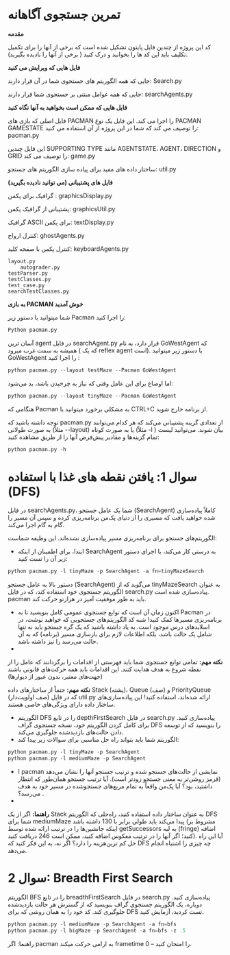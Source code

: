 # تمرین جستجوی آگاهانه
**مقدمه**

کد این پروژه از چندین فایل پایتون تشکیل شده است که برخی از آنها را برای تکمیل تکلیف باید این کد ها را بخوانید و درک کنید ( برخی از آنها را نادیده بگیرید).

**فایل هایی که ویرایش می کنید**

جایی که همه الگوریتم های جستجوی شما در آن قرار دارند:	Search.py	

جایی که همه عوامل مبتنی بر جستجوی شما قرار دارند:	searchAgents.py	

**فایل هایی که ممکن است بخواهید به آنها نگاه کنید**

فایل اصلی که بازی های PACMAN را اجرا می کند. این فایل یک نوع PACMAN GAMESTATE را توصیف می کند که شما در این پروژه از آن استفاده می کنید:	pacman.py

این فایل چندین SUPPORTING TYPE مانند AGENTSTATE، AGENT، DIRECTION و GRID را توصیف می کند:	game.py

ساختار داده های مفید برای پیاده سازی الگوریتم های جستجو:	util.py	
	
**فایل های پشتیبانی (می توانید نادیده بگیرید)**

گرافیک برای پکمن :	   graphicsDisplay.py

پشتیبانی از گرافیک پکمن:	graphicsUtil.py

گرافیک ASCII برای پکمن:	textDisplay.py

کنترل ارواح:	ghostAgents.py

کنترل پکمن با صفحه کلید:	keyboardAgents.py

	layout.py
        autograder.py
	testParser.py	
 	testClasses.py
  	test_case.py
   	searchTestClasses.py
    
**به بازی PACMAN  خوش آمدید**

 شما میتوانید با دستور زیر Pacman  را اجرا کنید: 
 ```python
 Python pacman.py
```
آسان ترین  agent  در فایل searchAgent.py  قرار دارد، به نام GoWestAgent که همیشه به سمت غرب میرود  ( که یک reflex agent است). با دستور زیر میتوانید GoWestAgent را اجرا کنید :
```python 
python pacman.py --layout testMaze --Pacman GoWestAgent
```
اما اوضاع برای این عامل وقتی که نیاز به چرخیدن باشد، بد می‌شود:
```python
python pacman.py --layout tinyMaze --Pacman GoWestAgent
```	
هنگامی که Pacman  به مشکلی برخورد میتوانید با CTRL+C  از برنامه خارج شوید.


توجه داشته باشید که pacman.py از تعدادی گزینه پشتیبانی می‌کند که هر کدام می‌توانند به صورت طولانی (مثلاً --layout) یا به صورت کوتاه (مثلاً -l ) بیان شوند. می‌توانید لیست تمام گزینه‌ها و مقادیر پیش‌فرض آنها را از طریق مشاهده کنید:	
```python
python pacman.py -h
```	







# **سوال 1:** یافتن نقطه های غذا با استفاده (DFS)
در فایل searchAgents.py، شما یک عامل جستجو (SearchAgent) کاملاً پیاده‌سازی شده خواهید یافت که مسیری را از دنیای پک‌من برنامه‌ریزی کرده و سپس آن مسیر را گام به گام اجرا می‌کند.

الگوریتم‌های جستجو برای برنامه‌ریزی مسیر پیاده‌سازی نشده‌اند. این وظیفه شماست:

+ ابتدا، برای اطمینان از اینکه  SearchAgent  به درستی کار می‌کند، با اجرای دستور زیر آن را تست کنید:
```python 
python pacman.py -l tinyMaze -p SearchAgent -a fn=tinyMazeSearch
```
دستور بالا به عامل جستجو (SearchAgent) می‌گوید که از tinyMazeSearch به عنوان الگوریتم جستجوی خود استفاده کند، که در فایل search.py پیاده‌سازی شده است. pacman باید به ‌طور موفقیت‌ آمیز در هزارتو حرکت کند.
+ اکنون زمان آن است که توابع جستجوی عمومی کامل بنویسید تا به Pacman در برنامه‌ریزی مسیرها کمک کنید! شبه ‌کد الگوریتم‌های جستجویی که خواهید نوشت، در اسلایدهای درس موجود است. به یاد داشته باشید که یک گره جستجو باید نه تنها شامل یک حالت باشد، بلکه اطلاعات لازم برای بازسازی مسیر (برنامه) که به آن حالت می‌رسد را نیز داشته باشد.
+ 
**نکته مهم:** تمامی توابع جستجوی شما باید فهرستی از اقدامات را برگردانند که عامل را از نقطه شروع به هدف هدایت کنند. این اقدامات باید همه حرکت‌های قانونی باشند (جهت‌های معتبر، بدون عبور از دیوارها)
  
**نکته مهم:** حتماً از ساختارهای داده Stack (پشته)، Queue (صف) و PriorityQueue (صف اولویت‌دار) که در فایل util.py ارائه شده‌اند، استفاده کنید! این پیاده‌سازی‌های ساختار داده دارای ویژگی‌های خاصی هستند.	

+ الگوریتم  DFS را در تابع depthFirstSearch در فایل search.py پیاده‌سازی کنید. برای کامل کردن الگوریتم خود، نسخه جستجوی گراف DFS را بنویسید که از توسعه دادن حالت‌های بازدیدشده جلوگیری می‌کند.
+ الگوریتم شما باید بتواند راه حل مناسبی برای سوالات زیر پیدا کند:
```python
python pacman.py -l tinyMaze -p SearchAgent
python pacman.py -l mediumMaze -p SearchAgent
```
 + ا pacman نمایشی از حالت‌های جستجو ‌شده و ترتیب جستجو آنها را نشان می‌دهد (قرمز روشن‌تر به معنی جستجو زودتر است). آیا ترتیب جستجو همان‌طور که انتظار داشتید، بود؟ آیا پک‌من واقعاً به تمام مربع‌های جستجو‌شده در مسیر خود به هدف می‌رسد؟  .
 + 
 **راهنما:** اگر از یک Stack به عنوان ساختار داده استفاده کنید، راه‌حلی که الگوریتم DFS شما برای mediumMaze پیدا می‌کند باید طولی برابر با 130 داشته باشد (مشروط بر اینکه جانشین‌ها را در ترتیب ارائه شده توسط getSuccessors به لبه (fringe) اضافه کنید؛ اگر آنها را در ترتیب معکوس اضافه کنید، ممکن است 246 دریافت کنید). آیا این راه ‌حل کم ترین‌هزینه را دارد؟  اگر نه، به این فکر کنید که DFS  چه چیزی را اشتباه انجام می‌دهد.
 
# **سوال 2:** Breadth First Search
الگوریتم   BFS را در تابع breadthFirstSearch در فایل search.py پیاده‌سازی کنید. دوباره، یک الگوریتم جستجوی گراف بنویسید که از گسترش هر حالت بازدیدشده جلوگیری کند. کد خود را به همان روشی که برای DFS تست کردید، آزمایش کنید.
```python
python pacman.py -l mediumMaze -p SearchAgent -a fn=bfs
python pacman.py -l bigMaze -p SearchAgent -a fn=bfs -z .5
```
راهنما: اگر pacman  به ارامی حرکت میکند frametime 0 – را امتحان کنید.	

